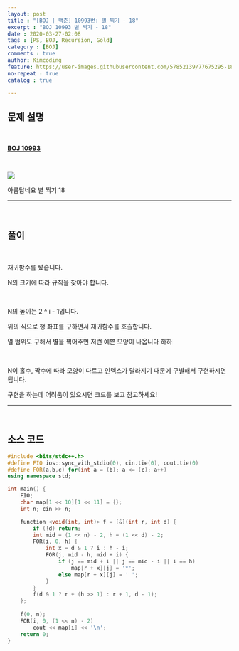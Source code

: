 ```yaml
---
layout: post
title : "[BOJ | 백준] 10993번: 별 찍기 - 18"
excerpt : "BOJ 10993 별 찍기 - 18"
date : 2020-03-27-02:08
tags : [PS, BOJ, Recursion, Gold]
category : [BOJ]
comments : true
author: Kimcoding
feature: https://user-images.githubusercontent.com/57852139/77675295-18e89d80-6fd0-11ea-81b8-91391d2f9552.png
no-repeat : true
catalog : true

---
```


## 문제 설명



<br/>

**[BOJ 10993](https://www.acmicpc.net/problem/10993)**

<br/>

![](https://user-images.githubusercontent.com/57852139/77675295-18e89d80-6fd0-11ea-81b8-91391d2f9552.png)



아름답네요 별 찍기 18

---

<br/>

## 풀이

<br/>

재귀함수를 썼습니다.

N의 크기에 따라 규칙을 찾아야 합니다.

<br/>

N의 높이는 2 ^ i - 1입니다.

위의 식으로 행 좌표를 구하면서 재귀함수를 호출합니다.

열 범위도 구해서 별을 찍어주면 저런 예쁜 모양이 나옵니다 하하

<br/>

N이 홀수, 짝수에 따라 모양이 다르고 인덱스가 달라지기 때문에 구별해서 구현하시면 됩니다.

구현을 하는데 어려움이 있으시면 코드를 보고 참고하세요!

---

<br/>

## <i class="fa fa-code"></i> 소스 코드

```cpp
#include <bits/stdc++.h>
#define FIO ios::sync_with_stdio(0), cin.tie(0), cout.tie(0)
#define FOR(a,b,c) for(int a = (b); a <= (c); a++)
using namespace std;

int main() {
	FIO;
	char map[1 << 10][1 << 11] = {};
	int n; cin >> n;

	function <void(int, int)> f = [&](int r, int d) {
		if (!d) return;
		int mid = (1 << n) - 2, h = (1 << d) - 2;
		FOR(i, 0, h) {
			int x = d & 1 ? i : h - i;
			FOR(j, mid - h, mid + i) {
				if (j == mid + i || j == mid - i || i == h)
					map[r + x][j] = '*';
				else map[r + x][j] = ' ';
			}
		}
		f(d & 1 ? r + (h >> 1) : r + 1, d - 1);
	};
	
	f(0, n);
	FOR(i, 0, (1 << n) - 2)
		cout << map[i] << '\n';
	return 0;
}
```

